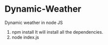 # Dynamic-Weather
Dynamic weather in node JS

1. npm install
      It will install all the dependencies.
2. node index.js
  
